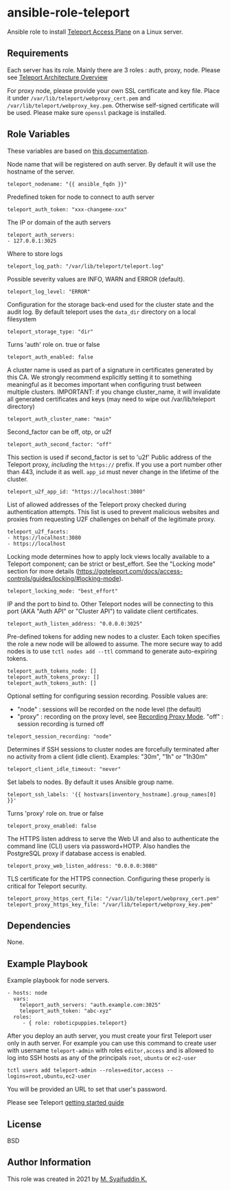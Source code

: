 ansible-role-teleport
=========

Ansible role to install [Teleport Access Plane](https://goteleport.com/docs/getting-started/) on a Linux server.

Requirements
------------
Each server has its role. Mainly there are 3 roles : auth, proxy, node. Please see [Teleport Architecture Overview](https://goteleport.com/docs/architecture/overview/)

For proxy node, please provide your own SSL certificate and key file. Place it under `/var/lib/teleport/webproxy_cert.pem` and `/var/lib/teleport/webproxy_key.pem`. Otherwise self-signed certificate will be used. Please make sure `openssl` package is installed.

Role Variables
--------------

These variables are based on [this documentation](https://goteleport.com/docs/setup/reference/config/).

Node name that will be registered on auth server. By default it will use the hostname of the server.
    
    teleport_nodename: "{{ ansible_fqdn }}"

Predefined token for node to connect to auth server

    teleport_auth_token: "xxx-changeme-xxx"

The IP or domain of the auth servers

    teleport_auth_servers:
    - 127.0.0.1:3025

Where to store logs

    teleport_log_path: "/var/lib/teleport/teleport.log"

Possible severity values are INFO, WARN and ERROR (default).
    
    teleport_log_level: "ERROR"

Configuration for the storage back-end used for the cluster state and the audit log.
By default teleport uses the `data_dir` directory on a local filesystem

    teleport_storage_type: "dir"

Turns 'auth' role on. true or false
    
    teleport_auth_enabled: false

A cluster name is used as part of a signature in certificates generated by this CA.
We strongly recommend explicitly setting it to something meaningful as it becomes important when configuring trust between multiple clusters.
IMPORTANT: if you change cluster_name, it will invalidate all generated
certificates and keys (may need to wipe out /var/lib/teleport directory)

    teleport_auth_cluster_name: "main"

Second_factor can be off, otp, or u2f

    teleport_auth_second_factor: "off"

This section is used if second_factor is set to 'u2f'
Public address of the Teleport proxy, _including_ the `https://` prefix. If you use a port number other than 443, include it as well. `app_id` must never change in the lifetime of the cluster.

    teleport_u2f_app_id: "https://localhost:3080"

List of allowed addresses of the Teleport proxy checked during authentication attempts. This list is used to prevent malicious websites and proxies from requesting U2F challenges on behalf of the legitimate proxy.

    teleport_u2f_facets:
    - https://localhost:3080
    - https://localhost

Locking mode determines how to apply lock views locally available to a Teleport component; can be strict or best_effort.
See the "Locking mode" section for more details
(https://goteleport.com/docs/access-controls/guides/locking/#locking-mode).

    teleport_locking_mode: "best_effort"

IP and the port to bind to. Other Teleport nodes will be connecting to this port (AKA "Auth API" or "Cluster API") to validate client certificates.

    teleport_auth_listen_address: "0.0.0.0:3025"

Pre-defined tokens for adding new nodes to a cluster. Each token specifies the role a new node will be allowed to assume. The more secure way to add nodes is to use `tctl nodes add --ttl` command to generate auto-expiring tokens.

    teleport_auth_tokens_node: []
    teleport_auth_tokens_proxy: []
    teleport_auth_tokens_auth: []


Optional setting for configuring session recording. Possible values are:
  - "node"  : sessions will be recorded on the node level  (the default)
  - "proxy" : recording on the proxy level, see [Recording Proxy Mode](https://goteleport.com/docs/architecture/proxy/#recording-proxy-mode).
   "off"   : session recording is turned off

```
teleport_session_recording: "node"
```

Determines if SSH sessions to cluster nodes are forcefully terminated after no activity from a client (idle client). Examples: "30m", "1h" or "1h30m"

    teleport_client_idle_timeout: "never"

Set labels to nodes. By default it uses Ansible group name.

    teleport_ssh_labels: '{{ hostvars[inventory_hostname].group_names[0] }}'

Turns 'proxy' role on. true or false

    teleport_proxy_enabled: false

The HTTPS listen address to serve the Web UI and also to authenticate the command line (CLI) users via password+HOTP. Also handles the PostgreSQL proxy if database access is enabled.

    teleport_proxy_web_listen_address: "0.0.0.0:3080"


TLS certificate for the HTTPS connection. Configuring these properly is critical for Teleport security.

    teleport_proxy_https_cert_file: "/var/lib/teleport/webproxy_cert.pem"
    teleport_proxy_https_key_file: "/var/lib/teleport/webproxy_key.pem"

Dependencies
------------
None.

Example Playbook
----------------

Example playbook for node servers.

    - hosts: node
      vars:
        teleport_auth_servers: "auth.example.com:3025"
        teleport_auth_token: "abc-xyz"
      roles:
         - { role: roboticpuppies.teleport}

After you deploy an auth server, you must create your first Teleport user only in auth server. For example you can use this command to create user with username `teleport-admin` with roles `editor,access` and is allowed to log into SSH hosts as any of the principals `root`, `ubuntu` or `ec2-user`

```
tctl users add teleport-admin --roles=editor,access --logins=root,ubuntu,ec2-user
```
You will be provided an URL to set that user's password.

Please see Teleport [getting started guide](https://goteleport.com/docs/getting-started/linux-server/)

License
-------

BSD

Author Information
------------------

This role was created in 2021 by [M. Syaifuddin K.](https://msyaifuddin.my.id)